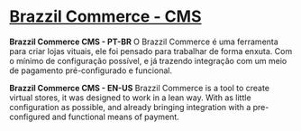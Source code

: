# [Brazzil Commerce - CMS](https://brazzilcommerce.com/)

**Brazzil Commerce CMS - PT-BR** O Brazzil Commerce é uma ferramenta para criar lojas vituais, ele foi pensado para trabalhar de forma enxuta.
Com o mínimo de configuração possível, e já trazendo integração com um meio de pagamento pré-configurado e funcional.

**Brazzil Commerce CMS - EN-US** Brazzil Commerce is a tool to create virtual stores, it was designed to work in a lean way.
With as little configuration as possible, and already bringing integration with a pre-configured and functional means of payment.
